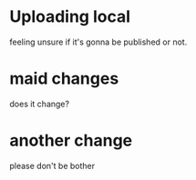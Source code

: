 # Uploading local
feeling unsure if it's gonna be published or not.
# maid changes
does it change?
 # another change
 please don't be bother 